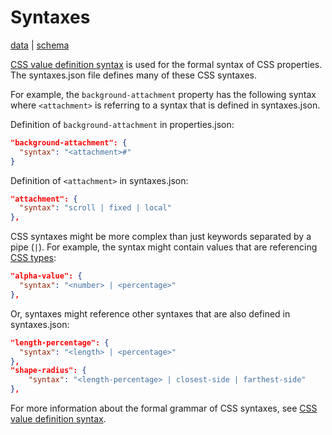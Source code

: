 # Syntaxes

[data](https://github.com/mdn/data/blob/main/css/syntaxes.json) |
[schema](https://github.com/mdn/data/blob/main/css/syntaxes.schema.json)

[CSS value definition syntax](https://developer.mozilla.org/en-US/docs/Web/CSS/Value_definition_syntax) is used for the formal syntax of CSS properties. The syntaxes.json file defines many of these CSS syntaxes.

For example, the `background-attachment` property has the following syntax where `<attachment>` is referring to a syntax that is defined in syntaxes.json.

Definition of `background-attachment` in properties.json:

```json
"background-attachment": {
  "syntax": "<attachment>#"
}
```

Definition of `<attachment>` in syntaxes.json:

```json
"attachment": {
  "syntax": "scroll | fixed | local"
},

```

CSS syntaxes might be more complex than just keywords separated by a pipe (`|`). For example, the syntax might contain values that are referencing
[CSS types](https://github.com/mdn/data/blob/main/css/types.md):

```json
"alpha-value": {
  "syntax": "<number> | <percentage>"
},
```

Or, syntaxes might reference other syntaxes that are also defined in syntaxes.json:

```json
"length-percentage": {
  "syntax": "<length> | <percentage>"
},
"shape-radius": {
    "syntax": "<length-percentage> | closest-side | farthest-side"
},
```

For more information about the formal grammar of CSS syntaxes, see [CSS value definition syntax](https://developer.mozilla.org/en-US/docs/Web/CSS/Value_definition_syntax).
